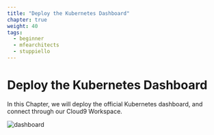 ```yaml
---
title: "Deploy the Kubernetes Dashboard"
chapter: true
weight: 40
tags:
  - beginner
  - mfearchitects
  - stuppiello
---
```


# Deploy the Kubernetes Dashboard

In this Chapter, we will deploy the official Kubernetes dashboard, and connect
through our Cloud9 Workspace.

![dashboard](/images/dashboard.png?classes=border,shadow)
